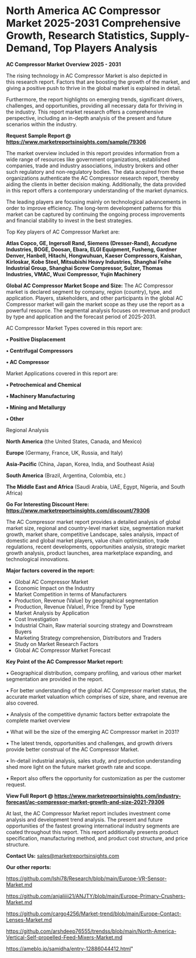 # North America AC Compressor Market 2025-2031 Comprehensive Growth, Research Statistics, Supply-Demand,  Top Players Analysis

<Strong> AC Compressor Market Overview 2025 - 2031</strong>

The rising technology in AC Compressor Market is also depicted in this research report. Factors that are boosting the growth of the market, and giving a positive push to thrive in the global market is explained in detail.

Furthermore, the report highlights on emerging trends, significant drivers, challenges, and opportunities, providing all necessary data for thriving in the industry. This report market research offers a comprehensive perspective, including an in-depth analysis of the present and future scenarios within the industry.

<strong>Request Sample Report @ <a href=https://www.marketreportsinsights.com/sample/79306>https://www.marketreportsinsights.com/sample/79306</a></strong>

The market overview included in this report provides information from a wide range of resources like government organizations, established companies, trade and industry associations, industry brokers and other such regulatory and non-regulatory bodies. The data acquired from these organizations authenticate the AC Compressor research report, thereby aiding the clients in better decision making. Additionally, the data provided in this report offers a contemporary understanding of the market dynamics.

The leading players are focusing mainly on technological advancements in order to improve efficiency. The long-term development patterns for this market can be captured by continuing the ongoing process improvements and financial stability to invest in the best strategies.

Top Key players of AC Compressor Market are:

<strong>Atlas Copco, GE, Ingersoll Rand, Siemens (Dresser-Rand), Accudyne Industries, BOGE, Doosan, Ebara, ELGI Equipment, Fusheng, Gardner Denver, Hanbell, Hitachi, Hongwuhuan, Kaeser Compressors, Kaishan, Kirloskar, Kobe Steel, Mitsubishi Heavy Industries, Shanghai Feihe Industrial Group, Shanghai Screw Compressor, Sulzer, Thomas Industries, VMAC, Wuxi Compressor, Yujin Machinery</strong>

<strong><b>Global AC Compressor Market Scope and Size:</b></strong>
The AC Compressor market is declared segment by company, region (country), type, and application. Players, stakeholders, and other participants in the global AC Compressor market will gain the market scope as they use the report as a powerful resource. The segmental analysis focuses on revenue and product by type and application and the forecast period of 2025-2031.

AC Compressor Market Types covered in this report are:

<strong>• Positive Displacement

• Centrifugal Compressors

• AC Compressor</strong>

Market Applications covered in this report are:

<strong>• Petrochemical and Chemical

• Machinery Manufacturing

• Mining and Metallurgy

• Other</strong> 

Regional Analysis

<strong>North America</strong> (the United States, Canada, and Mexico)

<strong>Europe</strong> (Germany, France, UK, Russia, and Italy)

<strong>Asia-Pacific</strong> (China, Japan, Korea, India, and Southeast Asia)

<strong>South America</strong> (Brazil, Argentina, Colombia, etc.)

<strong>The Middle East and Africa</strong> (Saudi Arabia, UAE, Egypt, Nigeria, and South Africa)

<strong>Go For Interesting Discount Here: <a href=https://www.marketreportsinsights.com/discount/79306>https://www.marketreportsinsights.com/discount/79306</a></strong>

The AC Compressor market report provides a detailed analysis of global market size, regional and country-level market size, segmentation market growth, market share, competitive Landscape, sales analysis, impact of domestic and global market players, value chain optimization, trade regulations, recent developments, opportunities analysis, strategic market growth analysis, product launches, area marketplace expanding, and technological innovations.

<strong><b>Major factors covered in the report:</b></strong>
<ul>
  <li>Global AC Compressor Market </li>
  <li>Economic Impact on the Industry</li>
  <li>Market Competition in terms of Manufacturers</li>
  <li>Production, Revenue (Value) by geographical segmentation</li>
  <li>Production, Revenue (Value), Price Trend by Type</li>
  <li>Market Analysis by Application</li>
  <li>Cost Investigation</li>
  <li>Industrial Chain, Raw material sourcing strategy and Downstream Buyers</li>
  <li>Marketing Strategy comprehension, Distributors and Traders</li>
  <li>Study on Market Research Factors</li>
  <li>Global AC Compressor Market Forecast</li>
</ul>

<strong><b>Key Point of the AC Compressor Market report:</b></strong>

• Geographical distribution, company profiling, and various other market segmentation are provided in the report.

• For better understanding of the global AC Compressor market status, the accurate market valuation which comprises of size, share, and revenue are also covered.

• Analysis of the competitive dynamic factors better extrapolate the complete market overview

• What will be the size of the emerging AC Compressor market in 2031?

• The latest trends, opportunities and challenges, and growth drivers provide better construal of the AC Compressor Market.

• In-detail industrial analysis, sales study, and production understanding shed more light on the future market growth rate and scope.

• Report also offers the opportunity for customization as per the customer request.

<strong><b>View Full Report @ <a href=https://www.marketreportsinsights.com/industry-forecast/ac-compressor-market-growth-and-size-2021-79306>https://www.marketreportsinsights.com/industry-forecast/ac-compressor-market-growth-and-size-2021-79306</a></b></strong>


At last, the AC Compressor Market report includes investment come analysis and development trend analysis. The present and future opportunities of the fastest growing international industry segments are coated throughout this report. This report additionally presents product specification, manufacturing method, and product cost structure, and price structure.

<strong>Contact Us:</strong>
sales@marketreportsinsights.com

<strong>Our other reports:</strong>

<a href=https://github.com/Ishi78/Research/blob/main/Europe-VR-Sensor-Market.md>https://github.com/Ishi78/Research/blob/main/Europe-VR-Sensor-Market.md</a>

<a href=https://github.com/anjaliiii21/ANJTY/blob/main/Europe-Primary-Crushers-Market.md>https://github.com/anjaliiii21/ANJTY/blob/main/Europe-Primary-Crushers-Market.md</a>

<a href=https://github.com/cargo4256/Market-trend/blob/main/Europe-Contact-Lenses-Market.md>https://github.com/cargo4256/Market-trend/blob/main/Europe-Contact-Lenses-Market.md</a>

<a href=https://github.com/arshdeep76555/trendss/blob/main/North-America-Vertical-Self-propelled-Feed-Mixers-Market.md>https://github.com/arshdeep76555/trendss/blob/main/North-America-Vertical-Self-propelled-Feed-Mixers-Market.md</a>

<a href=https://ameblo.jp/samidha/entry-12886044412.html>https://ameblo.jp/samidha/entry-12886044412.html</a>"
